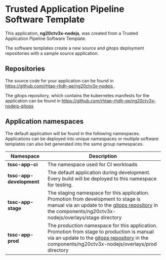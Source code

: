 # Trusted Application Pipeline Software Template

This application, **ng20ctv3x-nodejs**, was created from a Trusted Application Pipeline Software Template.

The software templates create a new source and gitops deployment repositories with a sample source application. 

## Repositories

The source code for your application can be found in [https://github.com/rhtap-rhdh-qe/ng20ctv3x-nodejs ](https://github.com/rhtap-rhdh-qe/ng20ctv3x-nodejs ).
 
The gitops repository, which contains the kubernetes manifests for the application can be found in 
[https://github.com/rhtap-rhdh-qe/ng20ctv3x-nodejs-gitops ](https://github.com/rhtap-rhdh-qe/ng20ctv3x-nodejs-gitops ) 

## Application namespaces 

The default application will be found in the following namespaces. Applications can be deployed into unique namespaces or multiple software templates can also bet generated into the same group namespaces.  

|  Namespace   |  Description   |  
| -------- | -------- |
| **tssc-app-ci** | The namespace used for CI workloads |
| **tssc-app-development** | The default application during development. Every build will be deployed to this namespace for testing. |
| **tssc-app-stage** | The staging namespace for this application. Promotion from development to stage is manual via an update to the [gitops repository](https://github.com/rhtap-rhdh-qe/ng20ctv3x-nodejs-gitops ) in the components/ng20ctv3x-nodejs/overlays/stage directory |
| **tssc-app-prod** | The production namespace for this application. Promotion from stage to production is manual via an update to the [gitops repository](https://github.com/rhtap-rhdh-qe/ng20ctv3x-nodejs-gitops ) in the components/ng20ctv3x-nodejs/overlays/prod directory |